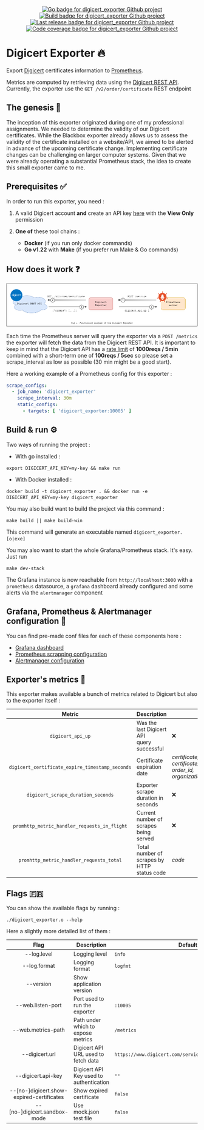 <p style="text-align: center;">
  <a href="https://go.dev"><img src="https://img.shields.io/badge/go-white?logo=go&style=for-the-badge" alt="Go badge for digicert_exporter Github project"></a> 
  <a href="https://github.com/vareversat/digicert_exporter/actions"><img src="https://img.shields.io/github/actions/workflow/status/vareversat/digicert_exporter/push.tag.yaml?logo=github&style=for-the-badge" alt="Build badge for digicert_exporter Github project"></a>
  <a href="https://github.com/vareversat/digicert_exporter/releases"><img src="https://img.shields.io/github/v/tag/vareversat/digicert_exporter?label=version&logo=git&logoColor=white&style=for-the-badge" alt="Last release badge for digicert_exporter Github project"></a>
  <a href="https://codecov.io/gh/vareversat/digicert_exporter/"><img src="https://img.shields.io/codecov/c/github/vareversat/digicert_exporter?logo=codecov&style=for-the-badge&token=5EK0Z47473" alt="Code coverage badge for digicert_exporter Github project"></a>
</p>

# Digicert Exporter 🔥

Export [Digicert](https://www.digicert.com/) certificates information to [Prometheus](https://prometheus.io).

Metrics are computed by retrieving data using
the [Digicert REST API](https://dev.digicert.com/en/certcentral-apis/services-api/orders/list-orders.html).
Currently, the exporter use the `GET /v2/order/certificate` REST endpoint

## The genesis 🧠

The inception of this exporter originated during one of my professional assignments. We needed to determine the validity
of our Digicert certificates. While the Blackbox exporter already allows us to assess the validity of the certificate
installed on a website/API, we aimed to be alerted in advance of the upcoming certificate change. Implementing
certificate changes can be challenging on larger computer systems. Given that we were already operating a substantial
Prometheus stack, the idea to create this small exporter came to me.

## Prerequisites ✅

In order to run this exporter, you need :

1) A valid Digicert account **and** create an API
   key [here](https://www.digicert.com/secure/automation/api-keys/) with the **View Only** permission

2) **One of** these tool chains :
    - **Docker** (if you run only docker commands)
    - **Go v1.22** with **Make**  (if you prefer run Make & Go commands)

## How does it work ❓

![](readme_diagram.png "Fig 1. Functioning diagram of the Digicert Exporter")

Each time the Prometheus server will query the exporter via a `POST /metrics` the exporter will fetch the data from the
Digicert REST API.
It is important to keep in mind that the Digicert API has
a [rate limit](https://dev.digicert.com/en/certcentral-apis/services-api/rate-limits.html) of **1000reqs / 5min**
combined
with a short-term one of **100reqs / 5sec** so please set a scrape_interval as low as possible (30 min might be a good
start).

Here a working example of a Prometheus config for this exporter :

```yaml
scrape_configs:
  - job_name: 'digicert_exporter'
    scrape_interval: 30m
    static_configs:
      - targets: [ 'digicert_exporter:10005' ]
```

## Build & run ⚙️

Two ways of running the project :

- With go installed :

```shell
export DIGICERT_API_KEY=my-key && make run 
```

- With Docker installed :

```shell
docker build -t digicert_exporter . && docker run -e DIGICERT_API_KEY=my-key digicert_exporter
```

You may also build want to build the project via this command :

```shell
make build || make build-win
```

This command will generate an executable named `digicert_exporter.[o|exe]`

You may also want to start the whole Grafana/Prometheus stack. It's easy. Just run

```shell
make dev-stack
```

The Grafana instance is now reachable from `http://localhost:3000` with a `prometheus` datasource, a `grafana` dashboard
already
configured and some alerts via the `alertmanager` component

## Grafana, Prometheus & Alertmanager configuration 📁

You can find pre-made conf files for each of these components here :

- [Grafana dashboard](https://github.com/vareversat/blob/main/dev/grafana/digicert_exporter_dashboard.json)
- [Prometheus scrapping configuration](https://github.com/vareversat/blob/main/dev/prometheus/prometheus.yml#L11)
- [Alertmanager configuration](https://github.com/vareversat/blob/main/dev/prometheus/prometheus.yml#L4)

## Exporter's metrics 🧰

This exporter makes available a bunch of metrics related to Digicert but also to the exporter itself :

|                     Metric                      | Description                                      | Labels                                                                           | Notes                                                 |
|:-----------------------------------------------:|--------------------------------------------------|----------------------------------------------------------------------------------|-------------------------------------------------------|
|                `digicert_api_up`                | Was the last Digicert API<br/> query successful  | ❌                                                                                | ❌                                                     |
| `digicert_certificate_expire_timestamp_seconds` | Certificate expiration date                      | _certificate_common_name, <br/>certificate_id, <br/>order_id, <br/>organization_ | ❌                                                     |
|       `digicert_scrape_duration_seconds`        | Exporter scrape duration in seconds              | ❌                                                                                | ❌                                                     |
|  `promhttp_metric_handler_requests_in_flight`   | Current number of scrapes being served           | ❌                                                                                | Available with the<br/> `--web.exporter-metrics` flag |
|    `promhttp_metric_handler_requests_total`     | Total number of scrapes by HTTP<br/> status code | _code_                                                                           | Available with the<br/> `--web.exporter-metrics` flag |

## Flags 🇫🇷

You can show the available flags by running :

```shell
./digicert_exporter.o --help
```

Here a slightly more detailed list of them :

|                   Flag                    | Description                             | Default                                                  | Related environment variable       |
|:-----------------------------------------:|-----------------------------------------|----------------------------------------------------------|------------------------------------|
|                --log.level                | Logging level                           | `info`                                                   | ❌                                  |
|               --log.format                | Logging format                          | `logfmt`                                                 | ❌                                  |
|                 --version                 | Show application version                |                                                          | ❌                                  |
|             --web.listen-port             | Port used to run the exporter           | `:10005`                                                 | EXPORTER_PORT                      |
|            --web.metrics-path             | Path under which to expose metrics      | `/metrics`                                               | EXPORTER_PATH                      |
|              --digicert.url               | Digicert API URL used to fetch data     | `https://www.digicert.com/services/v2/order/certificate` | DIGICERT_URL                       |
|            --digicert.api-key             | Digicert API Key used to authentication | `""`                                                     | DIGICERT_API_KEY                   |
| --[no-]digicert.show-expired-certificates | Show expired certificate                | `false`                                                  | DIGICERT_SHOW_EXPIRED_CERTIFICATES |
|       --[no-]digicert.sandbox-mode        | Use mock.json test file                 | `false`                                                  | SANDBOX_MODE                       |
